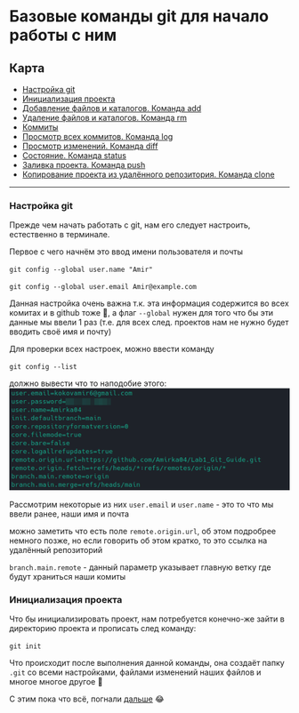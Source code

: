 # Базовые команды git для начало работы с ним

## Карта
* [Настройка git](#настройка-git)
* [Инициализация проекта](#инициализация-проекта)
* [Добавление файлов и каталогов. Команда add](CommandAdd.md)
* [Удаление файлов и каталогов. Команда rm]()
* [Коммиты]()
* [Просмотр всех коммитов. Команда log]()
* [Просмотр изменений. Команда diff]()
* [Состояние. Команда status]()
* [Заливка проекта. Команда push]()
* [Копирование проекта из удалённого репозитория. Команда clone]()
---


### Настройка git
Прежде чем начать работать с git, нам его следует настроить, естественно в терминале.

Первое с чего начнём это ввод имени пользователя и почты

`git config --global user.name "Amir"`

`git config --global user.email Amir@example.com`

Данная настройка очень важна т.к. эта информация содержится во всех комитах и в github тоже 🙂, а флаг `--global` нужен для того что бы эти данные мы ввели 1 раз (т.е. для всех след. проектов нам не нужно будет вводить своё имя и почту)

Для проверки всех настроек, можно ввести команду 

`git config --list`

должно вывести что то наподобие этого:
![Эта картинка](../source/2024-02-10_09-00.png)

Рассмотрим некоторые из них
`user.email` и `user.name` - это то что мы ввели ранее, наши имя и почта

можно заметить что есть поле `remote.origin.url`, об этом подробрее немного позже, но если говорить об этом кратко, то это ссылка на удалённый репозиторий

`branch.main.remote` - данный параметр указывает главную ветку где будут храниться наши комиты

### Инициализация проекта
Что бы инициализировать проект, нам потребуется конечно-же зайти в директорию проекта и прописать след команду:

`git init`

Что происходит после выполнения данной команды, она создаёт папку `.git` со всеми настройками, файлами изменений наших файлов и многое многое другое 🙂

С этим пока что всё, погнали [дальше](CommandAdd.md) :joy: